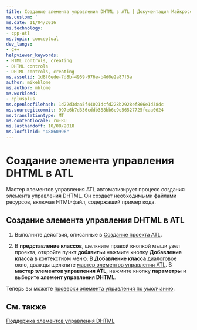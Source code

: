 ```yaml
---
title: Создание элемента управления DHTML в ATL | Документация Майкрософт
ms.custom: ''
ms.date: 11/04/2016
ms.technology:
- cpp-atl
ms.topic: conceptual
dev_langs:
- C++
helpviewer_keywords:
- HTML controls, creating
- DHTML controls
- DHTML controls, creating
ms.assetid: 1d8f0ede-7d8b-4959-976e-b4d0e2a87f5a
author: mikeblome
ms.author: mblome
ms.workload:
- cplusplus
ms.openlocfilehash: 1d22d3daa5f44021dcfd228b2928ef866e1d38dc
ms.sourcegitcommit: 997e6b7d336cddb388bb6e9e56527725fcaa0624
ms.translationtype: MT
ms.contentlocale: ru-RU
ms.lasthandoff: 10/08/2018
ms.locfileid: "48860996"
---
```

# <a name="creating-an-atl-dhtml-control"></a>Создание элемента управления DHTML в ATL

Мастер элементов управления ATL автоматизирует процесс создания элемента управления DHTML. Он создает необходимыми файлами ресурсов, включая HTML-файл, содержащий пример кода.

## <a name="to-create-an-atl-dhtml-control"></a>Создание элемента управления DHTML в ATL

1. Выполните действия, описанные в [Создание проекта ATL](../atl/reference/creating-an-atl-project.md).

1. В **представление классов**, щелкните правой кнопкой мыши узел проекта, откройте пункт **добавить**и нажмите кнопку **Добавление класса** в контекстном меню. В **Добавление класса** диалоговое окно, дважды щелкните [мастер элементов управления ATL](../atl/reference/atl-control-wizard.md). В **мастер элементов управления ATL**, нажмите кнопку **параметры** и выберите **элемент управления DHTML**.

Теперь вы можете [проверки элемента управления по умолчанию](../atl/testing-the-atl-dhtml-control.md).

## <a name="see-also"></a>См. также

[Поддержка элементов управления DHTML](../atl/atl-support-for-dhtml-controls.md)
